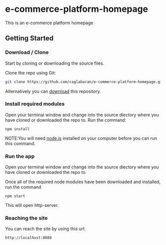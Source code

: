 # e-commerce-platform-homepage

This is an e-commerce platform homepage

## Getting Started

### Download / Clone

Start by cloning or downloading the source files.

Clone the repo using Git:

```bash
git clone https://github.com/caglabaran/e-commerce-platform-homepage.git
```

Alternatively you can [download]( https://github.com/caglabaran/e-commerce-platform-homepage/archive/master.zip)
this repository.


### Install required modules

Open your terminal window and change into the source diectory where you have cloned or downloaded the repo to. Run the command:

```
npm install
```

NOTE:You will need [node.js](https://nodejs.org/) installed on your computer before you can run this command.


### Run the app

Open your terminal window and change into the source diectory where you have cloned or downloaded the repo to.

Once all of the required node modules have been downloaded and installed, run the command

```
npm start
```

This will open http-server.


### Reaching the site

You can reach the site by using this url:

```
http://localhost:8080
```